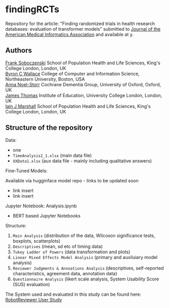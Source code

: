 # findingRCTs
Repository for the article: "Finding randomized trials in health research databases: evaluation of transformer models" submitted to [Journal of the American Medical Informatics Association](https://academic.oup.com/jamia) and available at y.

## Authors

[Frank Soboczenski](https://h21k.github.io/) School of Population Health and Life Sciences, King's College London, London, UK<br>
[Byron C Wallace](http://www.byronwallace.com/) College of Computer and Information Science, Northeastern University, Boston, USA<br>
[Anna Noel-Storr](https://www.rdm.ox.ac.uk/people/anna-noel-storr) Cochrane Dementia Group, University of Oxford, Oxford, UK<br>
[James Thomas](https://iris.ucl.ac.uk/iris/browse/profile?upi=JTHOA32) Institute of Education, University College London, London, UK<br>
[Iain J Marshall](https://kclpure.kcl.ac.uk/portal/iain.marshall.html) School of Population Health and Life Sciences, King's College London, London, UK<br>

## Structure of the repository

Data:<br> 

+ one
+ `TimeAnalysis2_1.xlsx` (main data file)<br>
+ `UXData1.xlsx` (aux data file - mainly including qualitative answers)<br>

Fine-Tuned Models:<br> 

Available via hugginface model repo - links to be updated soon
+ link insert<br>
+ link insert<br>
              
Jupyter Notebook: Analysis.ipynb<br>

+ BERT based Jupyter Notebooks

Structure:<br>  
1. `Main Analysis` (distribution of the data, Wilcoxon significance tests, boxplots, scatterplots)<br>
2. `Descriptives` (mean, sd etc of timing data)<br>
3. `Tukey Ladder of Powers` (data transformation and plots)<br>
4. `Linear Mixed Effects Model Analysis` (primary and auxiluiary model analysis)<br>
5. `Reviewer Judgments & Annoations Analysis` (descriptives, self-reported characteristics, agreement data, annotation data)<br>
6. `Questionnaire Analysis` (likert scale analysis, System Usability Score (SUS) evaluation)<br>

The System used and evaluated in this study can be found here: [RobotReviewer User Study](https://github.com/h21k/robotreviewer3/tree/ux)

